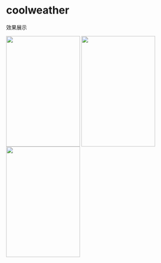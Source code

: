 # coolweather
效果展示

<img src="https://user-images.githubusercontent.com/59596299/110582525-4c9fe180-81a7-11eb-8a3a-acb29924d0b6.jpg" width = "200" height = "300" alt="" align=center />


<img src="https://user-images.githubusercontent.com/59596299/110582107-a3f18200-81a6-11eb-94bd-e7a307a45799.jpg" width = "200" height = "300" alt="" align=center />

<img src="https://user-images.githubusercontent.com/59596299/110581932-62f96d80-81a6-11eb-95fe-1f346f016b5f.jpg" width = "200" height = "300" alt="" align=center />
